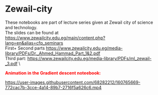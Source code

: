 # Zewail-city
These notebooks are part of lecture series given at Zewail city of science and technology.\
The slides can be found at https://www.zewailcity.edu.eg/main/content.php?lang=en&alias=cfp_seminars \
First+ Second parts https://www.zewailcity.edu.eg/media-library/PDFs/Dr._Ahmed_Hammad_Part_1&2.pdf \
Third part: https://www.zewailcity.edu.eg/media-library/PDFs/ml_zewail-_3.pdf \



<b style='color:red'>Animation in the Gradient descent  noteebook:</b>






https://user-images.githubusercontent.com/68282212/160765669-772cac7b-3cce-4a14-89b7-2716f5a626c6.mp4

